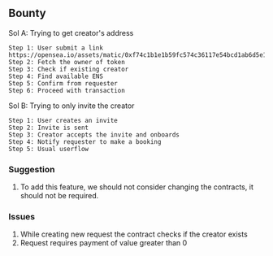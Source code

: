 ## Bounty 

Sol A: Trying to get creator's address

    Step 1: User submit a link 
    https://opensea.io/assets/matic/0xf74c1b1e1b59fc574c36117e54bcd1ab6d5e19b7/0
    Step 2: Fetch the owner of token
    Step 3: Check if existing creator
    Step 4: Find available ENS
    Step 5: Confirm from requester
    Step 6: Proceed with transaction

Sol B: Trying to only invite the creator

    Step 1: User creates an invite
    Step 2: Invite is sent
    Step 3: Creator accepts the invite and onboards
    Step 4: Notify requester to make a booking
    Step 5: Usual userflow

### Suggestion

1. To add this feature, we should not consider changing the contracts, it should not
be required.

### Issues

1. While creating new request the contract checks if the creator exists
2. Request requires payment  of value greater than 0
